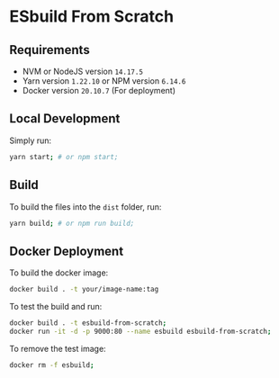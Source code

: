# ESbuild From Scratch

## Requirements

- NVM or NodeJS version `14.17.5`
- Yarn version `1.22.10` or NPM version `6.14.6`
- Docker version `20.10.7` (For deployment)

## Local Development

Simply run:

```bash
yarn start; # or npm start;
```

## Build

To build the files into the `dist` folder, run:

```bash
yarn build; # or npm run build;
```

## Docker Deployment

To build the docker image:

```bash
docker build . -t your/image-name:tag
```

To test the build and run:

```bash
docker build . -t esbuild-from-scratch;
docker run -it -d -p 9000:80 --name esbuild esbuild-from-scratch;
```

To remove the test image:

```bash
docker rm -f esbuild;
```
